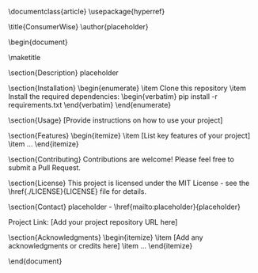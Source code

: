 \documentclass{article}
\usepackage{hyperref}

\title{ConsumerWise}
\author{placeholder}

\begin{document}

\maketitle

\section{Description}
placeholder

\section{Installation}
\begin{enumerate}
    \item Clone this repository
    \item Install the required dependencies:
    \begin{verbatim}
    pip install -r requirements.txt
    \end{verbatim}
\end{enumerate}

\section{Usage}
[Provide instructions on how to use your project]

\section{Features}
\begin{itemize}
    \item [List key features of your project]
    \item ...
\end{itemize}

\section{Contributing}
Contributions are welcome! Please feel free to submit a Pull Request.

\section{License}
This project is licensed under the MIT License - see the \href{./LICENSE}{LICENSE} file for details.

\section{Contact}
placeholder - \href{mailto:placeholder}{placeholder}

Project Link: [Add your project repository URL here]

\section{Acknowledgments}
\begin{itemize}
    \item [Add any acknowledgments or credits here]
    \item ...
\end{itemize}

\end{document}
